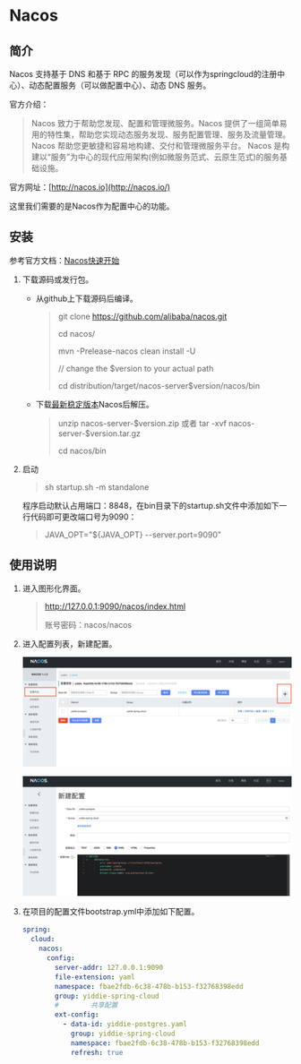 # Nacos

## 简介

Nacos 支持基于 DNS 和基于 RPC 的服务发现（可以作为springcloud的注册中心）、动态配置服务（可以做配置中心）、动态 DNS 服务。

官方介绍：

> Nacos 致力于帮助您发现、配置和管理微服务。Nacos 提供了一组简单易用的特性集，帮助您实现动态服务发现、服务配置管理、服务及流量管理。
> Nacos 帮助您更敏捷和容易地构建、交付和管理微服务平台。 Nacos 是构建以“服务”为中心的现代应用架构(例如微服务范式、云原生范式)的服务基础设施。

官方网址：[http://nacos.io](http://nacos.io/)

这里我们需要的是Nacos作为配置中心的功能。

## 安装

参考官方文档：[Nacos快速开始](https://nacos.io/zh-cn/docs/quick-start.html)

1. 下载源码或发行包。

   - 从github上下载源码后编译。

     >git clone https://github.com/alibaba/nacos.git
     >
     >cd nacos/
     >
     >mvn -Prelease-nacos clean install -U
     >
     >// change the $version to your actual path
     >
     >cd distribution/target/nacos-server\$version/nacos/bin

   - 下载[最新稳定版本](https://github.com/alibaba/nacos/releases)Nacos后解压。

     >unzip nacos-server-\$version.zip 或者 tar -xvf nacos-server-\$version.tar.gz
     >
     >cd nacos/bin

2. 启动

   > sh startup.sh -m standalone

   程序启动默认占用端口：8848，在bin目录下的startup.sh文件中添加如下一行代码即可更改端口号为9090：

   >JAVA_OPT="${JAVA_OPT} --server.port=9090"

## 使用说明

1. 进入图形化界面。

   >http://127.0.0.1:9090/nacos/index.html
   >
   >账号密码：nacos/nacos

2. 进入配置列表，新建配置。

   ![741C14B2-84FA-438C-BB38-F9A698034C02](./assets/nacos配置1.png)

   ![573F0A2B-EC14-4FE7-B17C-1C2FAF2CF776](./assets/nacos配置2.png)

3. 在项目的配置文件bootstrap.yml中添加如下配置。

   ```yml
   spring:
     cloud:
       nacos:
         config:
           server-addr: 127.0.0.1:9090
           file-extension: yaml
           namespace: fbae2fdb-6c38-478b-b153-f32768398edd
           group: yiddie-spring-cloud
           #        共享配置
           ext-config:
             - data-id: yiddie-postgres.yaml
               group: yiddie-spring-cloud
               namespace: fbae2fdb-6c38-478b-b153-f32768398edd
               refresh: true
   ```

   

